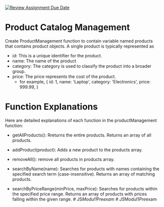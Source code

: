 [![Review Assignment Due Date](https://classroom.github.com/assets/deadline-readme-button-24ddc0f5d75046c5622901739e7c5dd533143b0c8e959d652212380cedb1ea36.svg)](https://classroom.github.com/a/NnV7rXQd)
# Product Catalog Management

Create ProductManagement function to contain variable named products that contains product objects. A single product is typically represented as

- id: This is a unique identifier for the product.
- name: The name of the product
- category: The category is used to classify the product into a broader group.
- price: The price represents the cost of the product.
  - for example,
    {
    id: 1,
    name: 'Laptop',
    category: 'Electronics',
    price: 999.99,
    }

# Function Explanations

Here are detailed explanations of each function in the productManagement function:

- getAllProducts(): Rreturns the entire products. Returns an array of all products.

- addProduct(product): Adds a new product to the products array.

- removeAll(): remove all products in products array.

- searchByName(name): Searches for products with names containing the specified search term (case-insensitive).
  Returns an array of matching products.

- searchByPriceRange(minPrice, maxPrice): Searches for products within the specified price range. Returns an array of products with prices falling within the given range.
#   J S _ M o d u l 1 _ P r e _ e x a m  
 #   J S _ M o d u l 1 _ P r e _ e x a m  
 